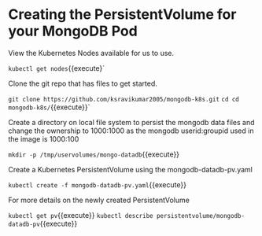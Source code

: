 # Creating the PersistentVolume for your MongoDB Pod

View the Kubernetes Nodes available for us to use.

`kubectl get nodes`{{execute}`

Clone the git repo that has files to get started.

`git clone https://github.com/ksravikumar2005/mongodb-k8s.git`
`cd cd mongodb-k8s/`{{execute}}`

Create a directory on local file system to persist the mongodb data files and change the ownership to 1000:1000 as the mongodb userid:groupid used in the image is 1000:100

`mkdir -p /tmp/uservolumes/mongo-datadb`{{execute}}

Create a Kubernetes PersistentVolume using the mongodb-datadb-pv.yaml

`kubectl create -f mongodb-datadb-pv.yaml`{{execute}}

For more details on the newly created PersistentVolume

`kubectl get pv`{{execute}}
`kubectl describe persistentvolume/mongodb-datadb-pv`{{execute}}


